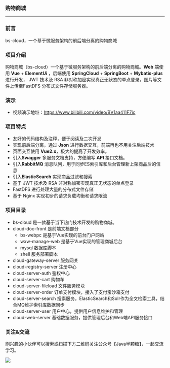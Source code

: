 ### 购物商城

***

### 前言

bs-cloud，一个基于微服务架构的前后端分离的购物商城

### 项目介绍

购物商城（bs-cloud）一个基于微服务架构的前后端分离的购物商城。**Web** 端使用 **Vue** + **ElementUi** ，后端使用 **SpringCloud** + **SpringBoot** + **Mybatis-plus**进行开发， JWT 技术及 RSA 非对称加密实现真正无状态的单点登录，图片等文件上传至FastDFS 分布式文件存储服务器。

### 演示

- 视频演示地址：https://www.bilibili.com/video/BV1aa411F7ic

### 项目特点

- 友好的代码结构及注释，便于阅读及二次开发
- 实现前后端分离，通过 **Json** 进行数据交互，前端再也不用关注后端技术
- 页面交互使用 **Vue2.x**，极大的提高了开发效率。
- 引入**Swagger**  多服务文档支持，方便编写 **API** 接口文档。
- 引入**RabbitMQ** 消息队列，用于同步ES索引库和后台管理新上架商品后的信息
- 引入**ElasticSearch** 实现商品过滤和搜索
- 基于 JWT 技术及 RSA 非对称加密实现真正无状态的单点登录
- FastDFS 进行处理大量的分布式文件存储
- 基于 Nginx 实现初步的请求负载均衡和请求限流

### 项目目录

- bs-cloud 是一款基于当下热门技术开发的购物商城。
- cloud-doc-front  是前端文档部分
  - bs-webpc  是基于Vue实现的前台门户网站
  - wxw-manage-web 是基于Vue实现的管理商城后台
  - mysql 数据库脚本
  - shell 服务部署脚本
- cloud-gateway-server 服务网关
- cloud-registry-server 注册中心
- cloud-server-auth 鉴权中心
- cloud-server-cart 购物车
- cloud-server-fileload 文件服务模块
- cloud-server-order 订单支付模块，接入了支付宝沙箱支付
- cloud-server-search 搜素服务，ElasticSearch和Solr作为全文检索工具，结合MQ维护索引库数据同步
- cloud-server-user 用户中心，提供用户信息维护和管理
- cloud-web-server 基础数据服务，提供管理后台和Web端API服务接口

### 关注&交流

刚兴趣的小伙伴可以搜索或扫描下方二维码关注公众号【Java半颗糖】，一起交流学习。

![](https://gitee.com/wwxw/image/raw/master/wechat/FDekBM1FXHpH.jpg) 

